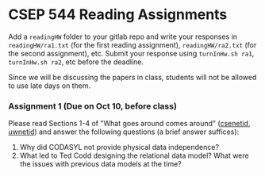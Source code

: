 # CSEP 544 Reading Assignments

Add a `readingHW` folder to your gitlab repo and write your responses in 
`readingHW/ra1.txt` (for the first reading assignment), `readingHW/ra2.txt` 
(for the second assignment), etc. 
Submit your response using `turnInHw.sh ra1`, `turnInHw.sh ra2`, etc before
the deadline.

Since we will be discussing the papers in class, students will not be allowed
to use late days on them.

### Assignment 1 (Due on Oct 10, before class)
<a name="ra1"></a>

Please read Sections 1-4 of "What goes around comes around" 
([csenetid](https://courses.cs.washington.edu/courses/csep544/17au/csenetid/goes-around.pdf), 
[uwnetid](https://courses.cs.washington.edu/courses/csep544/17au/uwnetid/goes-around.pdf)) and answer the 
following questions (a brief answer suffices):

1. Why did CODASYL not provide physical data independence?
2. What led to Ted Codd designing the relational data model? What were the issues with previous data models
at the time?